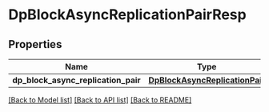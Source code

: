 # DpBlockAsyncReplicationPairResp

## Properties
Name | Type | Description | Notes
------------ | ------------- | ------------- | -------------
**dp_block_async_replication_pair** | [**DpBlockAsyncReplicationPair**](DpBlockAsyncReplicationPair.md) |  | [optional] 

[[Back to Model list]](../README.md#documentation-for-models) [[Back to API list]](../README.md#documentation-for-api-endpoints) [[Back to README]](../README.md)


